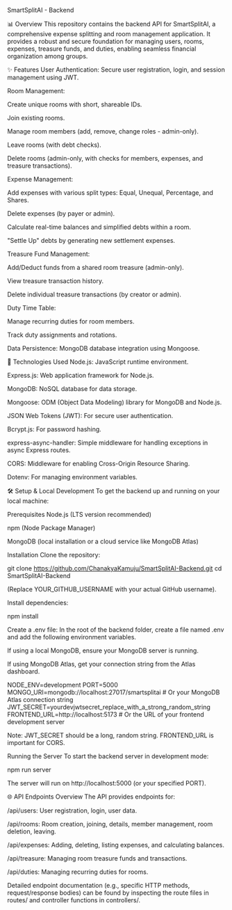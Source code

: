SmartSplitAI - Backend

📊 Overview
This repository contains the backend API for SmartSplitAI, a comprehensive expense splitting and room management application. It provides a robust and secure foundation for managing users, rooms, expenses, treasure funds, and duties, enabling seamless financial organization among groups.

✨ Features
User Authentication: Secure user registration, login, and session management using JWT.

Room Management:

Create unique rooms with short, shareable IDs.

Join existing rooms.

Manage room members (add, remove, change roles - admin-only).

Leave rooms (with debt checks).

Delete rooms (admin-only, with checks for members, expenses, and treasure transactions).

Expense Management:

Add expenses with various split types: Equal, Unequal, Percentage, and Shares.

Delete expenses (by payer or admin).

Calculate real-time balances and simplified debts within a room.

"Settle Up" debts by generating new settlement expenses.

Treasure Fund Management:

Add/Deduct funds from a shared room treasure (admin-only).

View treasure transaction history.

Delete individual treasure transactions (by creator or admin).

Duty Time Table:

Manage recurring duties for room members.

Track duty assignments and rotations.

Data Persistence: MongoDB database integration using Mongoose.

🚀 Technologies Used
Node.js: JavaScript runtime environment.

Express.js: Web application framework for Node.js.

MongoDB: NoSQL database for data storage.

Mongoose: ODM (Object Data Modeling) library for MongoDB and Node.js.

JSON Web Tokens (JWT): For secure user authentication.

Bcrypt.js: For password hashing.

express-async-handler: Simple middleware for handling exceptions in async Express routes.

CORS: Middleware for enabling Cross-Origin Resource Sharing.

Dotenv: For managing environment variables.

🛠️ Setup & Local Development
To get the backend up and running on your local machine:

Prerequisites
Node.js (LTS version recommended)

npm (Node Package Manager)

MongoDB (local installation or a cloud service like MongoDB Atlas)

Installation
Clone the repository:

git clone https://github.com/ChanakyaKamuju/SmartSplitAI-Backend.git
cd SmartSplitAI-Backend

(Replace YOUR_GITHUB_USERNAME with your actual GitHub username).

Install dependencies:

npm install

Create a .env file:
In the root of the backend folder, create a file named .env and add the following environment variables.

If using a local MongoDB, ensure your MongoDB server is running.

If using MongoDB Atlas, get your connection string from the Atlas dashboard.

NODE_ENV=development
PORT=5000
MONGO_URI=mongodb://localhost:27017/smartsplitai # Or your MongoDB Atlas connection string
JWT_SECRET=yourdevjwtsecret_replace_with_a_strong_random_string
FRONTEND_URL=http://localhost:5173 # Or the URL of your frontend development server

Note: JWT_SECRET should be a long, random string. FRONTEND_URL is important for CORS.

Running the Server
To start the backend server in development mode:

npm run server

The server will run on http://localhost:5000 (or your specified PORT).

🌐 API Endpoints Overview
The API provides endpoints for:

/api/users: User registration, login, user data.

/api/rooms: Room creation, joining, details, member management, room deletion, leaving.

/api/expenses: Adding, deleting, listing expenses, and calculating balances.

/api/treasure: Managing room treasure funds and transactions.

/api/duties: Managing recurring duties for rooms.

Detailed endpoint documentation (e.g., specific HTTP methods, request/response bodies) can be found by inspecting the route files in routes/ and controller functions in controllers/.
